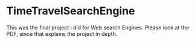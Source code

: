 # TimeTravelSearchEngine

This was the final project i did for Web search Engines. Please look at the PDF, since that explains the project in depth.
